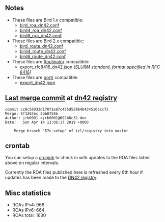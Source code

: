 ## Notes

- These files are Bird 1.x compatible:
  - [bird_roa_dn42.conf](bird_roa_dn42.conf)
  - [bird4_roa_dn42.conf](bird4_roa_dn42.conf)
  - [bird6_roa_dn42.conf](bird6_roa_dn42.conf)
- These files are Bird 2.x compatible:
  - [bird_route_dn42.conf](bird_route_dn42.conf)
  - [bird4_route_dn42.conf](bird4_route_dn42.conf)
  - [bird6_route_dn42.conf](bird6_route_dn42.conf)
- These files are [Routinator][2] compatible:
  - [export_rfc8416_dn42.json](export_rfc8416_dn42.json) _(SLURM standard, format specified in [RFC 8416][4])_
- These files are [gortr][3] compatible:
  - [export_dn42.json](export_dn42.json)

## [Last merge commit][0] at [dn42 registry][1]

```
commit cc0c56932d17071e87c455d529b4b4345165cc72
Merge: 5f1265bc 3bb8758b
Author: jrb0001 <jrb0001@692b8c32.de>
Date:   Sun Apr 14 11:06:17 2019 +0000

    Merge branch '57n-setup' of irl/registry into master
```

## crontab

You can setup a [cronjob][5] to check in with updates to the ROA files listed
above on regular intervals.

Currently the ROA files published here is refreshed every 6th hour if
updates has been made to the [DN42 registry][1].

## Misc statistics

- ROAs IPv4:  966
- ROAs IPv6:  664
- ROAs total: 1630

[0]: https://git.dn42.us/dn42/registry/commit/cc0c56932d17071e87c455d529b4b4345165cc72
[1]: https://git.dn42.us/dn42/registry
[2]: https://github.com/NLnetLabs/routinator
[3]: https://github.com/cloudflare/gortr
[4]: https://tools.ietf.org/html/rfc8416
[5]: doc/crontab.md

